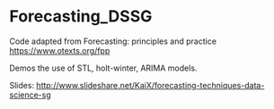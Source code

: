 Forecasting_DSSG
================
Code adapted from Forecasting: principles and practice https://www.otexts.org/fpp

Demos the use of STL, holt-winter, ARIMA models. 

Slides: http://www.slideshare.net/KaiX/forecasting-techniques-data-science-sg
